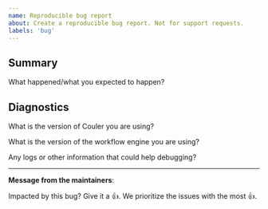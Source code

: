 ```yaml
---
name: Reproducible bug report 
about: Create a reproducible bug report. Not for support requests.
labels: 'bug'
---
```

## Summary 

What happened/what you expected to happen?

## Diagnostics

What is the version of Couler you are using? 

What is the version of the workflow engine you are using?

Any logs or other information that could help debugging?

---
<!-- Issue Author: Don't delete the following message to encourage other users to support your issue! -->
**Message from the maintainers**:

Impacted by this bug? Give it a 👍. We prioritize the issues with the most 👍.
